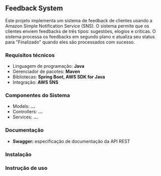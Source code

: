 <h2>Feedback System</h2>
Este projeto implementa um sistema de feedback de clientes usando a Amazon Simple Notification Service (SNS). O sistema permite que os clientes enviem feedbacks de três tipos: sugestões, elogios e críticas. O sistema processa os feedbacks em segundo plano e atualiza seu status para "Finalizado" quando eles são processados com sucesso.

<h3>Requisitos técnicos</h3>
<ul>
    <li>Linguagem de programação: <b>Java</b></li>
    <li>Gerenciador de pacotes: <b>Maven</b></li>
    <li>Bibliotecas: <b>Spring Boot, AWS SDK for Java</b></li>
    <li>Integração: <b>AWS SNS</b></li>
</ul>

<h3>Componentes do Sistema</h3>
<ul>
    <li>Models: <b>...</b></li>
    <li>Controllers:  <b>...</b></li>
    <li>Services:  <b>...</b></li>
</ul>

<h3>Documentação</h3>
<ul>
    <li><b>Swagger:</b> especificação de documentação da API REST</li>
</ul>

<h3>Instalação</h3>

<h3>Instrução de uso</h3>